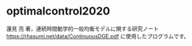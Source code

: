 # optimalcontrol2020
蓮見 亮 著，連続時間動学的一般均衡モデルに関する研究ノート
https://rhasumi.net/data/ContinuousDGE.pdf
に使用したプログラムです。
